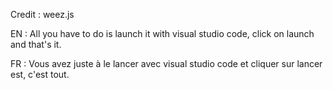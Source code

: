 Credit : weez.js

EN : All you have to do is launch it with visual studio code, click on launch and that's it.

FR : Vous avez juste à le lancer avec visual studio code et cliquer sur lancer est, c'est tout.
